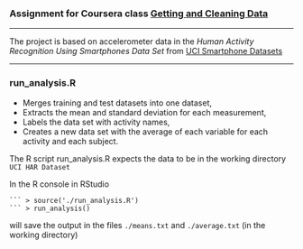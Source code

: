 
### Assignment for Coursera class [Getting and Cleaning Data](https://class.coursera.org/getdata-002)


---

The project is based on accelerometer data in the *Human Activity Recognition Using Smartphones Data Set*
from [UCI Smartphone Datasets](http://archive.ics.uci.edu/ml/datasets/Human+Activity+Recognition+Using+Smartphones)


---

### run_analysis.R

* Merges training and test datasets into one dataset,
* Extracts the mean and standard deviation for each measurement,
* Labels the data set with activity names,
* Creates a new data set with the average of each variable for each activity and each subject.

The R script run_analysis.R expects the data to be in the working directory
`UCI HAR Dataset`

In the R console in RStudio

```
``` > source('./run_analysis.R')
``` > run_analysis()
```

will save the output in the files 
`./means.txt` and `./average.txt` (in the working directory)